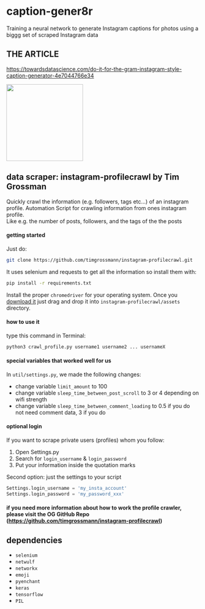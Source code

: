 # caption-gener8r

Training a neural network to generate Instagram captions for photos using a biggg set of scraped Instagram data

## THE ARTICLE
https://towardsdatascience.com/do-it-for-the-gram-instagram-style-caption-generator-4e7044766e34

<img src="https://s3-eu-central-1.amazonaws.com/centaur-wp/designweek/prod/content/uploads/2016/05/11170038/Instagram_Logo-1002x1003.jpg" width="200" align="center">

## data scraper: instagram-profilecrawl by Tim Grossman

Quickly crawl the information (e.g. followers, tags etc...) of an instagram profile. Automation Script for crawling information from ones instagram profile.  
Like e.g. the number of posts, followers, and the tags of the the posts

#### getting started
Just do:
```bash
git clone https://github.com/timgrossmann/instagram-profilecrawl.git
```

It uses selenium and requests to get all the information so install them with:
```bash
pip install -r requirements.txt
```

Install the proper `chromedriver` for your operating system.  Once you [download it](https://sites.google.com/a/chromium.org/chromedriver/downloads) just drag and drop it into `instagram-profilecrawl/assets` directory.

#### how to use it
type this command in Terminal:
```bash
python3 crawl_profile.py username1 username2 ... usernameX
```

#### special variables that worked well for us
In `util/settings.py`, we made the following changes:
* change variable `limit_amount` to 100
* change variable `sleep_time_between_post_scroll` to 3 or 4 depending on wifi strength
* change variable `sleep_time_between_comment_loading` to 0.5 if you do not need comment data, 3 if you do

#### optional login
If you want to scrape private users (profiles) whom you follow:
1. Open Settings.py
2. Search for `login_username` & `login_password`
3. Put your information inside the quotation marks

Second option:
just the settings to your script
```python
Settings.login_username = 'my_insta_account'
Settings.login_password = 'my_password_xxx'
```

#### if you need more information about how to work the profile crawler, please visit the OG GitHub Repo (https://github.com/timgrossmann/instagram-profilecrawl)

## dependencies
* `selenium`
* `netwulf`
* `networkx`
* `emoji`
* `pyenchant`
* `keras`
* `tensorflow`
* `PIL`
